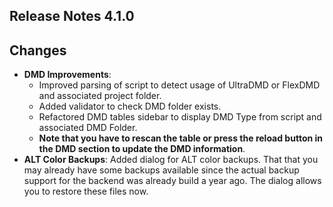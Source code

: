 ## Release Notes 4.1.0

## Changes

- **DMD Improvements**:
  - Improved parsing of script to detect usage of UltraDMD or FlexDMD and associated project folder.
  - Added validator to check DMD folder exists.
  - Refactored DMD tables sidebar to display DMD Type from script and associated DMD Folder.
  - **Note that you have to rescan the table or press the reload button in the DMD section to update the DMD information**.
- **ALT Color Backups**: Added dialog for ALT color backups. That that you may already have some backups available since the actual backup support for the backend was already build a year ago. The dialog allows you to restore these files now.
